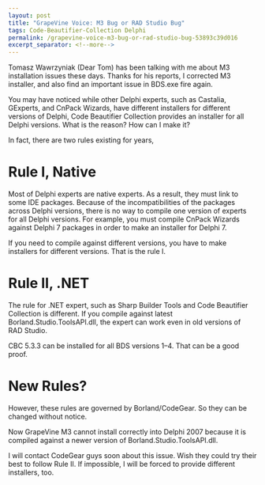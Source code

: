 ```yaml
---
layout: post
title: "GrapeVine Voice: M3 Bug or RAD Studio Bug"
tags: Code-Beautifier-Collection Delphi
permalink: /grapevine-voice-m3-bug-or-rad-studio-bug-53893c39d016
excerpt_separator: <!--more-->
---
```

Tomasz Wawrzyniak (Dear Tom) has been talking with me about M3 installation issues these days. Thanks for his reports, I corrected M3 installer, and also find an important issue in BDS.exe fire again.

You may have noticed while other Delphi experts, such as Castalia, GExperts, and CnPack Wizards, have different installers for different versions of Delphi, Code Beautifier Collection provides an installer for all Delphi versions. What is the reason? How can I make it?
<!--more-->

In fact, there are two rules existing for years,

# Rule I, Native

Most of Delphi experts are native experts. As a result, they must link to some IDE packages. Because of the incompatibilities of the packages across Delphi versions, there is no way to compile one version of experts for all Delphi versions. For example, you must compile CnPack Wizards against Delphi 7 packages in order to make an installer for Delphi 7.

If you need to compile against different versions, you have to make installers for different versions. That is the rule I.

# Rule II, .NET

The rule for .NET expert, such as Sharp Builder Tools and Code Beautifier Collection is different. If you compile against latest Borland.Studio.ToolsAPI.dll, the expert can work even in old versions of RAD Studio.

CBC 5.3.3 can be installed for all BDS versions 1–4. That can be a good proof.

# New Rules?

However, these rules are governed by Borland/CodeGear. So they can be changed without notice.

Now GrapeVine M3 cannot install correctly into Delphi 2007 because it is compiled against a newer version of Borland.Studio.ToolsAPI.dll.

I will contact CodeGear guys soon about this issue. Wish they could try their best to follow Rule II. If impossible, I will be forced to provide different installers, too.
